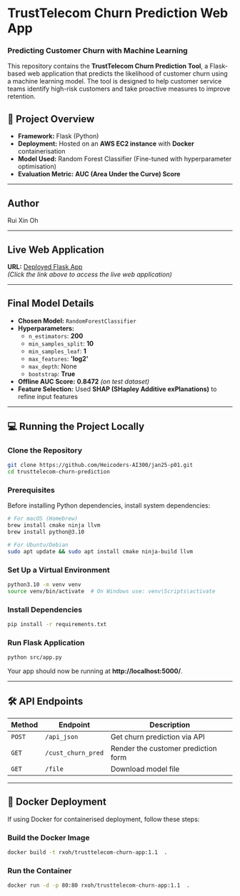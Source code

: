 # TrustTelecom Churn Prediction Web App

### Predicting Customer Churn with Machine Learning

This repository contains the **TrustTelecom Churn Prediction Tool**, a Flask-based web application that predicts the likelihood of customer churn using a machine learning model. The tool is designed to help customer service teams identify high-risk customers and take proactive measures to improve retention.

## 📌 Project Overview
- **Framework:** Flask (Python)
- **Deployment:** Hosted on an **AWS EC2 instance** with **Docker** containerisation
- **Model Used:** Random Forest Classifier (Fine-tuned with hyperparameter optimisation)
- **Evaluation Metric:** **AUC (Area Under the Curve) Score**

---

## Author
Rui Xin Oh

---

## Live Web Application
**URL:** [Deployed Flask App](http://ec2-18-116-49-118.us-east-2.compute.amazonaws.com/)  
*(Click the link above to access the live web application)*

---

## Final Model Details

- **Chosen Model:** `RandomForestClassifier`
- **Hyperparameters:**
  - `n_estimators`: **200**
  - `min_samples_split`: **10**
  - `min_samples_leaf`: **1**
  - `max_features`: **'log2'**
  - `max_depth`: None
  - `bootstrap`: **True**
- **Offline AUC Score:** **0.8472** *(on test dataset)*
- **Feature Selection:** Used **SHAP (SHapley Additive exPlanations)** to refine input features

---

## 💻 Running the Project Locally

### **Clone the Repository**
```bash
git clone https://github.com/Heicoders-AI300/jan25-p01.git
cd trusttelecom-churn-prediction
```

### **Prerequisites**
Before installing Python dependencies, install system dependencies:

```bash
# For macOS (Homebrew)
brew install cmake ninja llvm
brew install python@3.10

# For Ubuntu/Debian
sudo apt update && sudo apt install cmake ninja-build llvm
```

### **Set Up a Virtual Environment**
```bash
python3.10 -m venv venv
source venv/bin/activate  # On Windows use: venv\Scripts\activate
```

### **Install Dependencies**
```bash
pip install -r requirements.txt
```

### **Run Flask Application**
```bash
python src/app.py
```
Your app should now be running at **http://localhost:5000/**.

---

## 🛠️ API Endpoints
| Method | Endpoint         | Description |
|--------|-----------------|-------------|
| `POST` | `/api_json`      | Get churn prediction via API |
| `GET`  | `/cust_churn_pred` | Render the customer prediction form |
| `GET`  | `/file`          | Download model file |

---

## 🐳 Docker Deployment
If using Docker for containerised deployment, follow these steps:

### **Build the Docker Image**
```bash
docker build -t rxoh/trusttelecom-churn-app:1.1  .
```

### **Run the Container**
```bash
docker run -d -p 80:80 rxoh/trusttelecom-churn-app:1.1  .
```

